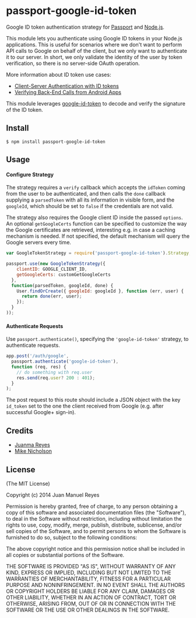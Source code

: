 passport-google-id-token
========================

Google ID token authentication strategy for [Passport](http://passportjs.org/) and [Node.js](http://nodejs.org/).

This module lets you authenticate using Google ID tokens in your Node.js applications.
This is useful for scenarios where we don't want to perform API calls to Google on behalf of the client, but we only want to authenticate it to our server. In short, we only validate the identity of the user by token verification, so there is no server-side OAuth operation.

More information about ID token use cases:

- [Client-Server Authentication with ID tokens](http://www.riskcompletefailure.com/2013/11/client-server-authentication-with-id.html)
- [Verifying Back-End Calls from Android Apps](http://android-developers.blogspot.in/2013/01/verifying-back-end-calls-from-android.html)

This module leverages [google-id-token](https://github.com/gmelika/google-id-token) to decode and verify the signature of the ID token.

## Install

    $ npm install passport-google-id-token

## Usage

#### Configure Strategy

The strategy requires a `verify` callback which accepts the `idToken` coming from the user to be authenticated, and then calls the `done` callback supplying a `parsedToken` with all its information in visible form, and the `googleId`, which should be set to `false` if the credentials are not valid.

The strategy also requires the Google client ID inside the passed `options`. 
An optional `getGoogleCerts` function can be specified to customize the way the Google certificates are retrieved, interesting e.g. in case a caching mechanism is needed. If not specified, the default mechanism will query the Google servers every time.

```js
var GoogleTokenStrategy = require('passport-google-id-token').Strategy;

passport.use(new GoogleTokenStrategy({
    clientID: GOOGLE_CLIENT_ID,
    getGoogleCerts: customGetGoogleCerts
  },
  function(parsedToken, googleId, done) {
    User.findOrCreate({ googleId: googleId }, function (err, user) {
      return done(err, user);
    });
  }
));
```

#### Authenticate Requests

Use `passport.authenticate()`, specifying the `'google-id-token'` strategy, to authenticate requests.

```js
app.post('/auth/google',
  passport.authenticate('google-id-token'),
  function (req, res) {
    // do something with req.user
    res.send(req.user? 200 : 401);
  }
);
```

The post request to this route should include a JSON object with the key `id_token` set to the one the client received from Google (e.g. after successful Google+ sign-in).

## Credits

  - [Juanma Reyes](http://github.com/jmreyes)
  - [Mike Nicholson](http://github.com/themikenicholson)

## License

(The MIT License)

Copyright (c) 2014 Juan Manuel Reyes

Permission is hereby granted, free of charge, to any person obtaining a copy of
this software and associated documentation files (the "Software"), to deal in
the Software without restriction, including without limitation the rights to
use, copy, modify, merge, publish, distribute, sublicense, and/or sell copies of
the Software, and to permit persons to whom the Software is furnished to do so,
subject to the following conditions:

The above copyright notice and this permission notice shall be included in all
copies or substantial portions of the Software.

THE SOFTWARE IS PROVIDED "AS IS", WITHOUT WARRANTY OF ANY KIND, EXPRESS OR
IMPLIED, INCLUDING BUT NOT LIMITED TO THE WARRANTIES OF MERCHANTABILITY, FITNESS
FOR A PARTICULAR PURPOSE AND NONINFRINGEMENT. IN NO EVENT SHALL THE AUTHORS OR
COPYRIGHT HOLDERS BE LIABLE FOR ANY CLAIM, DAMAGES OR OTHER LIABILITY, WHETHER
IN AN ACTION OF CONTRACT, TORT OR OTHERWISE, ARISING FROM, OUT OF OR IN
CONNECTION WITH THE SOFTWARE OR THE USE OR OTHER DEALINGS IN THE SOFTWARE.
